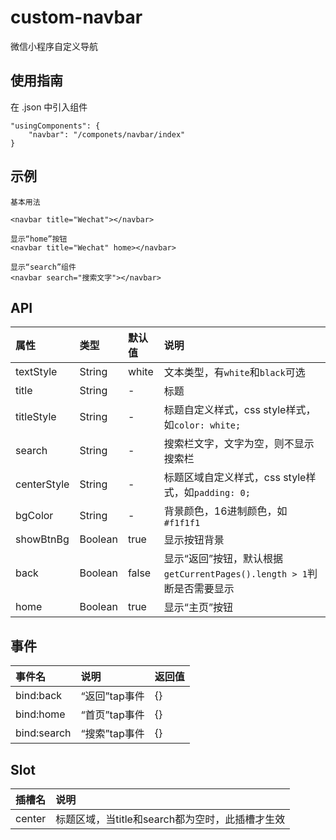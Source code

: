 # custom-navbar
微信小程序自定义导航

## 使用指南

在 .json 中引入组件

```
"usingComponents": {
    "navbar": "/componets/navbar/index"
}
```

## 示例

```
基本用法

<navbar title="Wechat"></navbar>

显示“home”按钮
<navbar title="Wechat" home></navbar>

显示“search”组件
<navbar search="搜索文字"></navbar>
```

## API

属性 | 类型 | 默认值 | 说明
:-- | :-- | :-- | :--
textStyle | String | white | 文本类型，有`white`和`black`可选
title | String | - | 标题
titleStyle | String | - | 标题自定义样式，css style样式，如`color: white;`
search | String | - | 搜索栏文字，文字为空，则不显示搜索栏
centerStyle | String | - | 标题区域自定义样式，css style样式，如`padding: 0;`
bgColor | String | - | 背景颜色，16进制颜色，如`#f1f1f1`
showBtnBg | Boolean | true | 显示按钮背景
back | Boolean | false | 显示“返回”按钮，默认根据`getCurrentPages().length > 1`判断是否需要显示
home | Boolean | true | 显示“主页”按钮


## 事件

事件名 | 说明 | 返回值
:-- | :-- | :--
bind:back | “返回”tap事件 | {}
bind:home | “首页”tap事件 | {}
bind:search | “搜索”tap事件 | {}


## Slot

插槽名 | 说明
:-- | :--
center | 标题区域，当title和search都为空时，此插槽才生效
